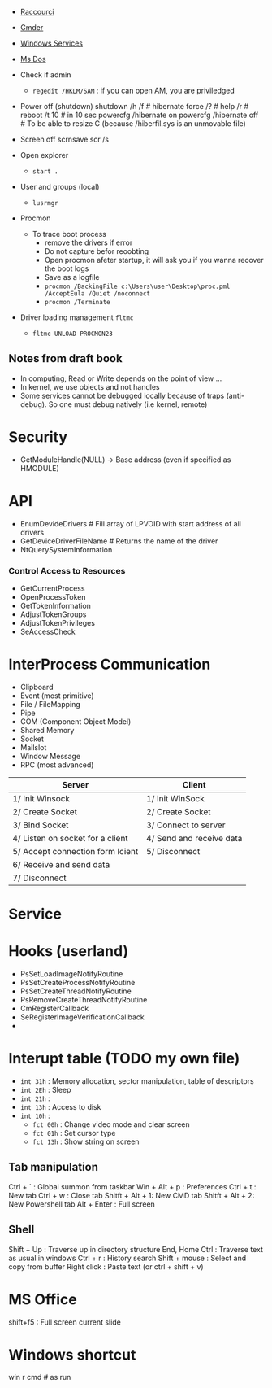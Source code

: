* [Raccourci](Windows_Raccourci)
* [Cmder](Windows_Cmder)
* [Windows Services](Windows-Services)
* [Ms Dos](Ms-Dos)

* Check if admin
	* `regedit /HKLM/SAM` : if you can open AM, you are priviledged

* Power off (shutdown)
	shutdown /h /f  # hibernate force
			 /? 	# help
			 /r 	# reboot
			 /t 10  # in 10 sec
	powercfg /hibernate on
	powercfg /hibernate off  # To be able to resize C (because /hiberfil.sys is an unmovable file)

* Screen off
	scrnsave.scr /s
    
* Open explorer
    * `start .`

* User and groups (local)
    * `lusrmgr`

* Procmon
    * To trace boot process
        * remove the drivers if error
        * Do not capture befor reoobting
        * Open procmon afeter startup, it will ask you if you wanna recover the boot logs
        * Save as a logfile
        * `procmon /BackingFile c:\Users\user\Desktop\proc.pml /AcceptEula /Quiet /noconnect`
        * `procmon /Terminate`

* Driver loading management `fltmc`
    * `fltmc UNLOAD PROCMON23`


## Notes from draft book

* In computing, Read or Write depends on the point of view ...
* In kernel, we use objects and not handles
* Some services cannot be debugged locally because of traps (anti-debug). So one must debug natively (i.e kernel, remote)

# Security

* GetModuleHandle(NULL) -> Base address (even if specified as HMODULE)

# API

* EnumDevideDrivers 		# Fill array of LPVOID with start address of all drivers
* GetDeviceDriverFileName 	# Returns the name of the driver
* NtQuerySystemInformation

### Control Access to Resources

* GetCurrentProcess
* OpenProcessToken
* GetTokenInformation
* AdjustTokenGroups
* AdjustTokenPrivileges
* SeAccessCheck


# InterProcess Communication

* Clipboard
* Event (most primitive)
* File / FileMapping
* Pipe
* COM (Component Object Model)
* Shared Memory
* Socket
* Mailslot
* Window Message
* RPC (most advanced)

| Server                           | Client                   |
| ---                              | ---                      |
| 1/ Init Winsock                  | 1/ Init WinSock          |
| 2/ Create Socket                 | 2/ Create Socket         |
| 3/ Bind Socket                   | 3/ Connect to server     |
| 4/ Listen on socket for a client | 4/ Send and receive data |
| 5/ Accept connection form lcient | 5/ Disconnect            |
| 6/ Receive and send data         |                          |
| 7/ Disconnect                    |                          |


# Service


# Hooks (userland)

* PsSetLoadImageNotifyRoutine
* PsSetCreateProcessNotifyRoutine
* PsSetCreateThreadNotifyRoutine
* PsRemoveCreateThreadNotifyRoutine
* CmRegisterCallback
* SeRegisterImageVerificationCallback
* 


# Interupt table (TODO my own file)

* `int 31h` : Memory allocation, sector manipulation, table of descriptors
* `int 2Eh` : Sleep
* `int 21h` : 
* `int 13h` : Access to disk
* `int 10h` :
	* `fct 00h` : Change video mode and clear screen
	* `fct 01h` : Set cursor type
	* `fct 13h` : Show string on screen


## Tab manipulation

Ctrl + `	: Global summon from taskbar
Win  + Alt + p 	: Preferences 
Ctrl + t	: New tab 
Ctrl + w 	: Close tab 
Shitft + Alt + 1: New CMD tab 
Shitft + Alt + 2: New Powershell tab 
Alt + Enter 	: Full screen


## Shell

Shift + Up 	: Traverse up in directory structure 
End, Home Ctrl 	: Traverse text as usual in windows 
Ctrl + r	: History search 
Shift + mouse 	: Select and copy from buffer 
Right click 	: Paste text (or ctrl + shift + v)


# MS Office

shift+f5 : Full screen current slide


# Windows shortcut

win r cmd  # as run
